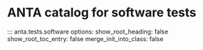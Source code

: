 <!--
  ~ Copyright (c) 2023 Arista Networks, Inc.
  ~ Use of this source code is governed by the Apache License 2.0
  ~ that can be found in the LICENSE file.
  -->

# ANTA catalog for software tests

::: anta.tests.software
    options:
      show_root_heading: false
      show_root_toc_entry: false
      merge_init_into_class: false
